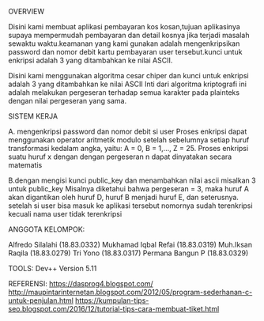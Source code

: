 OVERVIEW

Disini kami membuat aplikasi pembayaran kos kosan,tujuan aplikasinya supaya mempermudah pembayaran dan detail kosnya jika terjadi masalah sewaktu waktu.keamanan yang kami gunakan adalah mengenkripsikan password dan nomor debit kartu pembayaran user tersebut.kunci untuk enkripsi adalah 3 yang ditambahkan ke nilai ASCII.

Disini kami menggunakan algoritma cesar chiper dan kunci untuk enkripsi adalah 3 yang ditambahkan ke nilai ASCII Inti dari algoritma kriptografi ini adalah melakukan pergeseran terhadap semua karakter pada plainteks dengan nilai pergeseran yang sama.

SISTEM KERJA

A. mengenkripsi password dan nomor debit si user Proses enkripsi dapat menggunakan operator aritmetik modulo setelah sebelumnya  setiap huruf transformasi kedalam angka, yaitu: A = 0, B = 1,…, Z = 25.  Proses enkripsi suatu huruf x dengan dengan pergeseran n dapat dinyatakan secara matematis

B.dengan mengisi kunci public_key dan menambahkan nilai ascii misalkan 3 untuk public_key Misalnya diketahui bahwa pergeseran = 3, maka huruf A akan digantikan oleh huruf D, huruf B menjadi huruf E, dan seterusnya. setelah si user bisa masuk ke aplikasi tersebut nomornya sudah terenkripsi kecuali nama user tidak terenkripsi


ANGGOTA KELOMPOK:

Alfredo Silalahi (18.83.0332)
Mukhamad Iqbal Refai (18.83.0319)
Muh.Iksan Raqila (18.83.0279)
Tri Yono (18.83.0317)
Permana Bangun P (18.83.0329)


TOOLS:
Dev++ Version 5.11 

REFERENSI:
https://dasprog4.blogspot.com/ 
http://maupintarinternetan.blogspot.com/2012/05/program-sederhanan-c-untuk-penjulan.html
https://kumpulan-tips-seo.blogspot.com/2016/12/tutorial-tips-cara-membuat-tiket.html
